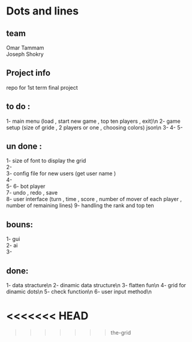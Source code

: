 # Dots and lines
 
## team
 Omar Tammam  
 Joseph Shokry  
 
## Project info
 repo for 1st term final project  
## to do : 
 1- main menu (load , start new game , top ten players , exit)\n
 2- game setup (size of gride , 2 players or one , choosing colors) json\n
 3- 
 4- 
 5- 

## un done :
 1- size of font to display the grid  
 2-  
 3- config file for new users (get user name )  
 4-    
 5- 
 6- bot player  
 7- undo , redo , save   
 8- user interface (turn , time , score , number of mover of each player , number of remaining lines) 
 9- handling the rank and top ten  


## bouns:  
 1- gui  
 2- ai  
 3-  


## done:
 1- data stracture\n
 2- dinamic data structure\n
 3- flatten fun\n
 4- grid for dinamic dots\n
 5- check function\n
 6- user input method\n



<<<<<<< HEAD
=======

>>>>>>> the-grid
